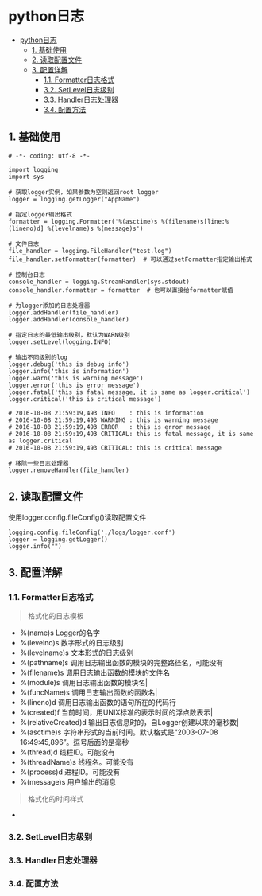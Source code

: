 <!--
author: jimmy
head:
date: 2017-11-21
title: python日志
tags: python 日志
images: http://pingodata.qiniudn.com/cube2.jpg
category: python
status: publish
summary: python日志
-->

# python日志

<!-- @import "[TOC]" {cmd="toc" depthFrom=1 depthTo=6 orderedList=0} -->
<!-- code_chunk_output -->

* [python日志](#python日志)
	* [1. 基础使用](#1-基础使用)
	* [2. 读取配置文件](#2-读取配置文件)
	* [3. 配置详解](#3-配置详解)
		* [1.1. Formatter日志格式](#11-formatter日志格式)
		* [3.2. SetLevel日志级别](#32-setlevel日志级别)
		* [3.3. Handler日志处理器](#33-handler日志处理器)
		* [3.4. 配置方法](#34-配置方法)

<!-- /code_chunk_output -->

## 1. 基础使用
```
# -*- coding: utf-8 -*-

import logging
import sys

# 获取logger实例，如果参数为空则返回root logger
logger = logging.getLogger("AppName")

# 指定logger输出格式
formatter = logging.Formatter('%(asctime)s %(filename)s[line:%(lineno)d] %(levelname)s %(message)s')

# 文件日志
file_handler = logging.FileHandler("test.log")
file_handler.setFormatter(formatter)  # 可以通过setFormatter指定输出格式

# 控制台日志
console_handler = logging.StreamHandler(sys.stdout)
console_handler.formatter = formatter  # 也可以直接给formatter赋值

# 为logger添加的日志处理器
logger.addHandler(file_handler)
logger.addHandler(console_handler)

# 指定日志的最低输出级别，默认为WARN级别
logger.setLevel(logging.INFO)

# 输出不同级别的log
logger.debug('this is debug info')
logger.info('this is information')
logger.warn('this is warning message')
logger.error('this is error message')
logger.fatal('this is fatal message, it is same as logger.critical')
logger.critical('this is critical message')

# 2016-10-08 21:59:19,493 INFO    : this is information
# 2016-10-08 21:59:19,493 WARNING : this is warning message
# 2016-10-08 21:59:19,493 ERROR   : this is error message
# 2016-10-08 21:59:19,493 CRITICAL: this is fatal message, it is same as logger.critical
# 2016-10-08 21:59:19,493 CRITICAL: this is critical message

# 移除一些日志处理器
logger.removeHandler(file_handler)
```

## 2. 读取配置文件
使用logger.config.fileConfig()读取配置文件

```
logging.config.fileConfig('./logs/logger.conf')
logger = logging.getLogger()
logger.info("")
```

## 3. 配置详解
### 1.1. Formatter日志格式
> 格式化的日志模板

+ %(name)s Logger的名字
+ %(levelno)s 数字形式的日志级别
+ %(levelname)s 文本形式的日志级别
+ %(pathname)s 调用日志输出函数的模块的完整路径名，可能没有
+ %(filename)s 调用日志输出函数的模块的文件名
+ %(module)s 调用日志输出函数的模块名|
+ %(funcName)s 调用日志输出函数的函数名|
+ %(lineno)d 调用日志输出函数的语句所在的代码行
+ %(created)f 当前时间，用UNIX标准的表示时间的浮点数表示|
+ %(relativeCreated)d 输出日志信息时的，自Logger创建以来的毫秒数|
+ %(asctime)s 字符串形式的当前时间。默认格式是“2003-07-08 16:49:45,896”。逗号后面的是毫秒
+ %(thread)d 线程ID。可能没有
+ %(threadName)s 线程名。可能没有
+ %(process)d 进程ID。可能没有
+ %(message)s 用户输出的消息

> 格式化的时间样式

+
### 3.2. SetLevel日志级别
### 3.3. Handler日志处理器
### 3.4. 配置方法
